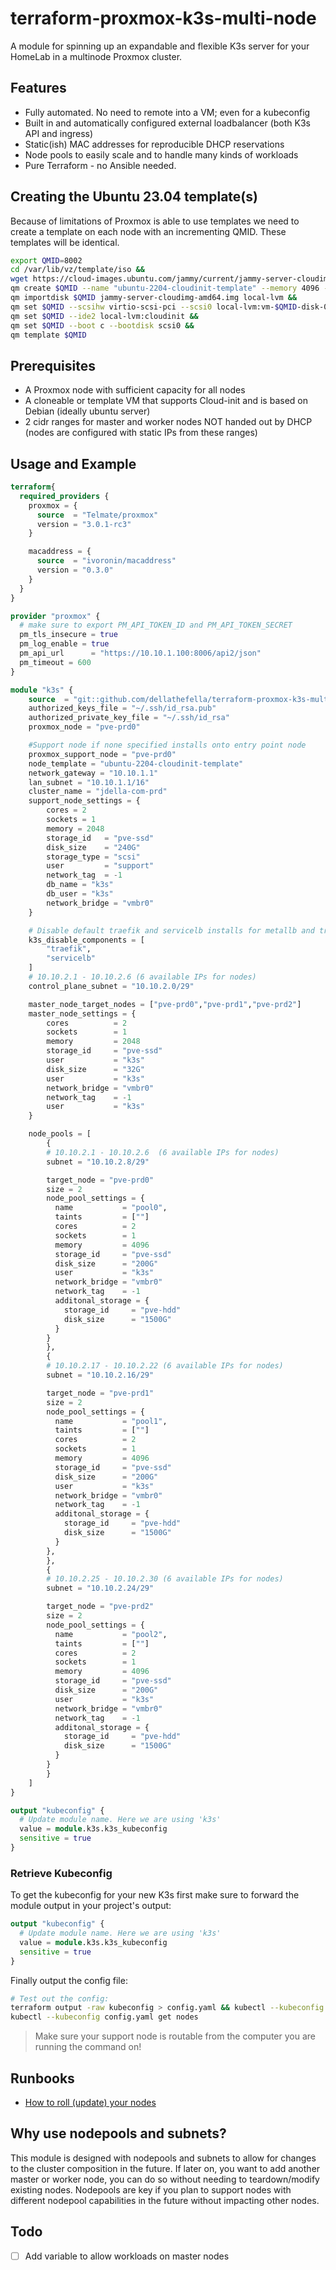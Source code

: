 # terraform-proxmox-k3s-multi-node

A module for spinning up an expandable and flexible K3s server for your HomeLab in a multinode Proxmox cluster.

## Features

- Fully automated. No need to remote into a VM; even for a kubeconfig
- Built in and automatically configured external loadbalancer (both K3s API and ingress)
- Static(ish) MAC addresses for reproducible DHCP reservations
- Node pools to easily scale and to handle many kinds of workloads
- Pure Terraform - no Ansible needed.

## Creating the Ubuntu 23.04 template(s)
Because of limitations of Proxmox is able to use templates we need to create a template on each node with an incrementing QMID. These templates will be identical.
```sh
export QMID=8002
cd /var/lib/vz/template/iso &&
wget https://cloud-images.ubuntu.com/jammy/current/jammy-server-cloudimg-amd64.img &&
qm create $QMID --name "ubuntu-2204-cloudinit-template" --memory 4096 --cores 2 --net0 virtio,bridge=vmbr0 &&
qm importdisk $QMID jammy-server-cloudimg-amd64.img local-lvm &&
qm set $QMID --scsihw virtio-scsi-pci --scsi0 local-lvm:vm-$QMID-disk-0 &&
qm set $QMID --ide2 local-lvm:cloudinit &&
qm set $QMID --boot c --bootdisk scsi0 &&
qm template $QMID
```

## Prerequisites

- A Proxmox node with sufficient capacity for all nodes
- A cloneable or template VM that supports Cloud-init and is based on Debian
  (ideally ubuntu server)
- 2 cidr ranges for master and worker nodes NOT handed out by DHCP (nodes are
  configured with static IPs from these ranges)

## Usage and Example

```terraform
terraform{
  required_providers {
    proxmox = {
      source  = "Telmate/proxmox"
      version = "3.0.1-rc3"
    }

    macaddress = {
      source  = "ivoronin/macaddress"
      version = "0.3.0"
    }
  }
}

provider "proxmox" {
  # make sure to export PM_API_TOKEN_ID and PM_API_TOKEN_SECRET
  pm_tls_insecure = true
  pm_log_enable = true
  pm_api_url      = "https://10.10.1.100:8006/api2/json"
  pm_timeout = 600
}

module "k3s" {
    source  = "git::github.com/dellathefella/terraform-proxmox-k3s-multinode"
    authorized_keys_file = "~/.ssh/id_rsa.pub"
    authorized_private_key_file = "~/.ssh/id_rsa"
    proxmox_node = "pve-prd0"

    #Support node if none specified installs onto entry point node
    proxmox_support_node = "pve-prd0"
    node_template = "ubuntu-2204-cloudinit-template"
    network_gateway = "10.10.1.1"
    lan_subnet = "10.10.1.1/16"
    cluster_name = "jdella-com-prd"
    support_node_settings = {
        cores = 2
        sockets = 1
        memory = 2048
        storage_id   = "pve-ssd"
        disk_size    = "240G"
        storage_type = "scsi"
        user         = "support"
        network_tag  = -1
        db_name = "k3s"
        db_user = "k3s"
        network_bridge = "vmbr0"
    }

    # Disable default traefik and servicelb installs for metallb and traefik 2
    k3s_disable_components = [
        "traefik",
        "servicelb"
    ]
    # 10.10.2.1 - 10.10.2.6	(6 available IPs for nodes)
    control_plane_subnet = "10.10.2.0/29"

    master_node_target_nodes = ["pve-prd0","pve-prd1","pve-prd2"]
    master_node_settings = {
        cores          = 2
        sockets        = 1
        memory         = 2048
        storage_id     = "pve-ssd"
        user           = "k3s"
        disk_size      = "32G"
        user           = "k3s"
        network_bridge = "vmbr0"
        network_tag    = -1
        user           = "k3s"
    }

    node_pools = [
        {
        # 10.10.2.1 - 10.10.2.6	 (6 available IPs for nodes)
        subnet = "10.10.2.8/29"

        target_node = "pve-prd0"
        size = 2
        node_pool_settings = {
          name           = "pool0",
          taints         = [""]
          cores          = 2
          sockets        = 1
          memory         = 4096
          storage_id     = "pve-ssd"
          disk_size      = "200G"
          user           = "k3s"
          network_bridge = "vmbr0"
          network_tag    = -1
          additonal_storage = {
            storage_id     = "pve-hdd"
            disk_size      = "1500G"
          }
        }
        },
        {
        # 10.10.2.17 - 10.10.2.22 (6 available IPs for nodes)
        subnet = "10.10.2.16/29"

        target_node = "pve-prd1"
        size = 2
        node_pool_settings = {
          name           = "pool1",
          taints         = [""]
          cores          = 2
          sockets        = 1
          memory         = 4096
          storage_id     = "pve-ssd"
          disk_size      = "200G"
          user           = "k3s"
          network_bridge = "vmbr0"
          network_tag    = -1
          additonal_storage = {
            storage_id     = "pve-hdd"
            disk_size      = "1500G"
          }
        },
        },
        {
        # 10.10.2.25 - 10.10.2.30 (6 available IPs for nodes)
        subnet = "10.10.2.24/29"

        target_node = "pve-prd2"
        size = 2
        node_pool_settings = {
          name           = "pool2",
          taints         = [""]
          cores          = 2
          sockets        = 1
          memory         = 4096
          storage_id     = "pve-ssd"
          disk_size      = "200G"
          user           = "k3s"
          network_bridge = "vmbr0"
          network_tag    = -1
          additonal_storage = {
            storage_id     = "pve-hdd"
            disk_size      = "1500G"
          }
        }
        }
    ]
}

output "kubeconfig" {
  # Update module name. Here we are using 'k3s'
  value = module.k3s.k3s_kubeconfig
  sensitive = true
}
```

### Retrieve Kubeconfig

To get the kubeconfig for your new K3s first make sure to forward the module
output in your project's output:

```terraform
output "kubeconfig" {
  # Update module name. Here we are using 'k3s'
  value = module.k3s.k3s_kubeconfig
  sensitive = true
}
```

Finally output the config file:

```sh
# Test out the config:
terraform output -raw kubeconfig > config.yaml && kubectl --kubeconfig config.yaml get nodes
kubectl --kubeconfig config.yaml get nodes
```


> Make sure your support node is routable from the computer you are running the
command on!

## Runbooks

- [How to roll (update) your nodes](docs/roll-node-pools.md)

## Why use nodepools and subnets?

This module is designed with nodepools and subnets to allow for changes to the
cluster composition in the future. If later on, you want to add another master
or worker node, you can do so without needing to teardown/modify existing
nodes. Nodepools are key if you plan to support nodes with different nodepool
capabilities in the future without impacting other nodes.

## Todo

- [ ] Add variable to allow workloads on master nodes
